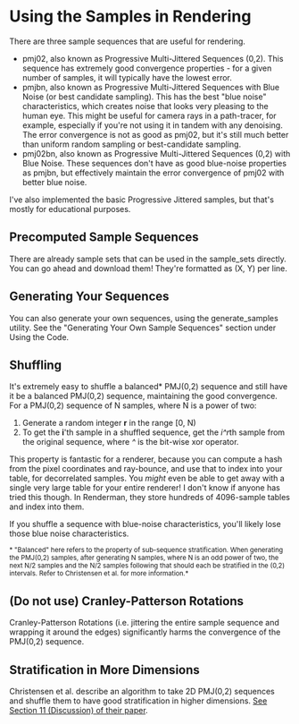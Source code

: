 # Using the Samples in Rendering

There are three sample sequences that are useful for rendering.

* pmj02, also known as Progressive Multi-Jittered Sequences (0,2). This sequence has extremely good convergence properties - for a given number of samples, it will typically have the lowest error. 
* pmjbn, also known as Progressive Multi-Jittered Sequences with Blue Noise (or best candidate sampling). This has the best "blue noise" characteristics, which creates noise that looks very pleasing to the human eye. This might be useful for camera rays in a path-tracer, for example, especially if you're not using it in tandem with any denoising. The error convergence is not as good as pmj02, but it's still much better than uniform random sampling or best-candidate sampling.
* pmj02bn, also known as Progressive Multi-Jittered Sequences (0,2) with Blue Noise. These sequences don't have as good blue-noise properties as pmjbn, but effectively maintain the error convergence of pmj02 with better blue noise.

I've also implemented the basic Progressive Jittered samples, but that's mostly for educational purposes.

## Precomputed Sample Sequences

There are already sample sets that can be used in the sample_sets directly. You can go ahead and download them! They're formatted as (X, Y) per line.

## Generating Your Sequences

You can also generate your own sequences, using the generate_samples utility. See the "Generating Your Own Sample Sequences" section under Using the Code.

## Shuffling

It's extremely easy to shuffle a balanced\* PMJ(0,2) sequence and still have it be a balanced PMJ(0,2) sequence, maintaining the good convergence. For a PMJ(0,2) sequence of N samples, where N is a power of two:
1. Generate a random integer **r** in the range [0, N)
2. To get the **i**'th sample in a shuffled sequence, get the *i^r*th sample from the original sequence, where *^* is the bit-wise xor operator.

This property is fantastic for a renderer, because you can compute a hash from the pixel coordinates and ray-bounce, and use that to index into your table, for decorrelated samples. You *might* even be able to get away with a single very large table for your entire renderer! I don't know if anyone has tried this though. In Renderman, they store hundreds of 4096-sample tables and index into them.

If you shuffle a sequence with blue-noise characteristics, you'll likely lose those blue noise characteristics.

<sub>\* "Balanced" here refers to the property of sub-sequence stratification. When generating the PMJ(0,2) samples, after generating N samples, where N is an odd power of two, the next N/2 samples and the N/2 samples following that should each be stratified in the (0,2) intervals. Refer to Christensen et al. for more information.*</sub>

## (Do not use) Cranley-Patterson Rotations

Cranley-Patterson Rotations (i.e. jittering the entire sample sequence and wrapping it around the edges) significantly harms the convergence of the PMJ(0,2) sequence.

## Stratification in More Dimensions

Christensen et al. describe an algorithm to take 2D PMJ(0,2) sequences and shuffle them to have good stratification in higher dimensions. [See Section 11 (Discussion) of their paper](https://graphics.pixar.com/library/ProgressiveMultiJitteredSampling/paper.pdf).